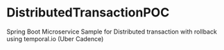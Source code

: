 # DistributedTransactionPOC

Spring Boot Microservice Sample for Distributed transaction with rollback using temporal.io (Uber Cadence)
